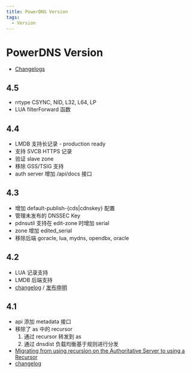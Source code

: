 ```yaml
---
title: PowerDNS Version
tags:
  - Version
---
```


# PowerDNS Version

- [Changelogs](https://doc.powerdns.com/authoritative/changelog/index.html)

## 4.5

- rrtype CSYNC, NID, L32, L64, LP
- LUA filterForward 函数

## 4.4

- LMDB 支持长记录 - production ready
- 支持 SVCB HTTPS 记录
- 验证 slave zone
- 移除 GSS/TSIG 支持
- auth server 增加 /api/docs 接口

## 4.3

- 增加 default-publish-{cds|cdnskey} 配置
- 管理未发布的 DNSSEC Key
- pdnsutil 支持在 edit-zone 时增加 serial
- zone 增加 edited_serial
- 移除后端 goracle, lua, mydns, opendbx, oracle

## 4.2

- LUA 记录支持
- LMDB 后端支持
- [changelog](https://doc.powerdns.com/authoritative/changelog/4.2.html) / [发布申明](https://blog.powerdns.com/2019/08/30/powerdns-authoritative-server-4-2-0/)

## 4.1

- api 添加 metadata 接口
- 移除了 as 中的 recursor
  1. 通过 recursor 转发到 as
  2. 通过 dnsdist 负载均衡基于规则进行分发
- [Migrating from using recursion on the Authoritative Server to using a Recursor](https://doc.powerdns.com/authoritative/guides/recursion.html)
- [changelog](https://doc.powerdns.com/authoritative/changelog/4.1.html)
